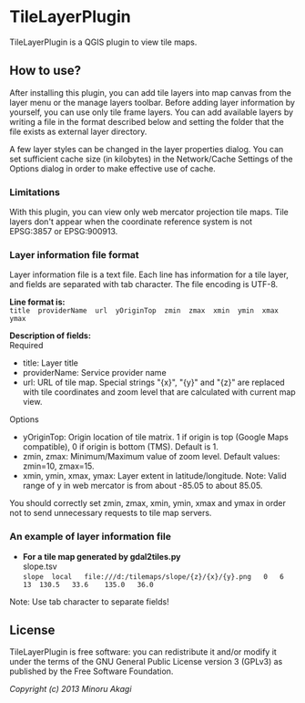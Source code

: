 # TileLayerPlugin

TileLayerPlugin is a QGIS plugin to view tile maps.

## How to use?

After installing this plugin, you can add tile layers into map canvas from the layer menu or the manage layers toolbar. Before adding layer information by yourself, you can use only tile frame layers. You can add available layers by writing a file in the format described below and setting the folder that the file exists as external layer directory.

A few layer styles can be changed in the layer properties dialog. You can set sufficient cache size (in kilobytes) in the Network/Cache Settings of the Options dialog in order to make effective use of cache.

### Limitations
With this plugin, you can view only web mercator projection tile maps. Tile layers don't appear when the coordinate reference system is not EPSG:3857 or EPSG:900913. 

### Layer information file format
Layer information file is a text file. Each line has information for a tile layer, and fields are separated with tab character. The file encoding is UTF-8.

**Line format is:**  
`title  providerName  url  yOriginTop  zmin  zmax  xmin  ymin  xmax  ymax`

**Description of fields:**  
Required
* title: Layer title
* providerName: Service provider name
* url: URL of tile map. Special strings "{x}", "{y}" and "{z}" are replaced with tile coordinates and zoom level that are calculated with current map view.

Options
* yOriginTop: Origin location of tile matrix. 1 if origin is top (Google Maps compatible), 0 if origin is bottom (TMS). Default is 1.
* zmin, zmax: Minimum/Maximum value of zoom level. Default values: zmin=10, zmax=15.
* xmin, ymin, xmax, ymax: Layer extent in latitude/longitude. Note: Valid range of y in web mercator is from about -85.05 to about 85.05.

You should correctly set zmin, zmax, xmin, ymin, xmax and ymax in order not to send unnecessary requests to tile map servers.

### An example of layer information file
* **For a tile map generated by gdal2tiles.py**  
slope.tsv  
`slope	local	file:///d:/tilemaps/slope/{z}/{x}/{y}.png	0	6	13	130.5	33.6	135.0	36.0`

Note: Use tab character to separate fields!

## License
TileLayerPlugin is free software: you can redistribute it and/or modify it under the terms of the GNU General Public License version 3 (GPLv3) as published by the Free Software Foundation.

_Copyright (c) 2013 Minoru Akagi_
